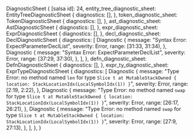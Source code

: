 DiagnosticSheet {
    [salsa id]: 24,
    entity_tree_diagnostic_sheet: EntityTreeDiagnosticSheet {
        diagnostics: [],
    },
    token_diagnostic_sheet: TokenDiagnosticSheet {
        diagnostics: [],
    },
    ast_diagnostic_sheet: AstDiagnosticSheet {
        diagnostics: [],
    },
    expr_diagnostic_sheet: ExprDiagnosticSheet {
        diagnostics: [],
    },
    decl_diagnostic_sheet: DeclDiagnosticSheet {
        diagnostics: [
            Diagnostic {
                message: "Syntax Error: ExpectParameterDeclList",
                severity: Error,
                range: [31:33, 31:34),
            },
            Diagnostic {
                message: "Syntax Error: ExpectParameterDeclList",
                severity: Error,
                range: [37:29, 37:30),
            },
        ],
    },
    defn_diagnostic_sheet: DefnDiagnosticSheet {
        diagnostics: [],
    },
    expr_ty_diagnostic_sheet: ExprTypeDiagnosticSheet {
        diagnostics: [
            Diagnostic {
                message: "Type Error: no method named `len` for type `Slice t at MutableStackOwned { location: StackLocationIdx(LocalSymbolIdx(1)) }`",
                severity: Error,
                range: [2:19, 2:22),
            },
            Diagnostic {
                message: "Type Error: no method named `swap` for type `Slice t at MutableStackOwned { location: StackLocationIdx(LocalSymbolIdx(1)) }`",
                severity: Error,
                range: [26:17, 26:21),
            },
            Diagnostic {
                message: "Type Error: no method named `swap` for type `Slice t at MutableStackOwned { location: StackLocationIdx(LocalSymbolIdx(1)) }`",
                severity: Error,
                range: [27:9, 27:13),
            },
        ],
    },
}